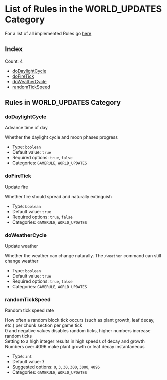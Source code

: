 # List of Rules in the WORLD_UPDATES Category

For a list of all implemented Rules go [here](../README.md)
## Index
Count: 4
- [doDaylightCycle](#dodaylightcycle)
- [doFireTick](#dofiretick)
- [doWeatherCycle](#doweathercycle)
- [randomTickSpeed](#randomtickspeed)

## Rules in WORLD_UPDATES Category

### doDaylightCycle
Advance time of day

Whether the daylight cycle and moon phases progress
- Type: `boolean`
- Default value: `true`
- Required options: `true`, `false`
- Categories: `GAMERULE`, `WORLD_UPDATES`

### doFireTick
Update fire

Whether fire should spread and naturally extinguish
- Type: `boolean`
- Default value: `true`
- Required options: `true`, `false`
- Categories: `GAMERULE`, `WORLD_UPDATES`

### doWeatherCycle
Update weather

Whether the weather can change naturally. The `/weather` command can still change weather
- Type: `boolean`
- Default value: `true`
- Required options: `true`, `false`
- Categories: `GAMERULE`, `WORLD_UPDATES`

### randomTickSpeed
Random tick speed rate

How often a random block tick occurs (such as plant growth, leaf decay, etc.) per chunk section per game tick\
0 and negative values disables random ticks, higher numbers increase random ticks\
Setting to a high integer results in high speeds of decay and growth\
Numbers over 4096 make plant growth or leaf decay instantaneous
- Type: `int`
- Default value: `3`
- Suggested options: `0`, `3`, `30`, `300`, `3000`, `4096`
- Categories: `GAMERULE`, `WORLD_UPDATES`
